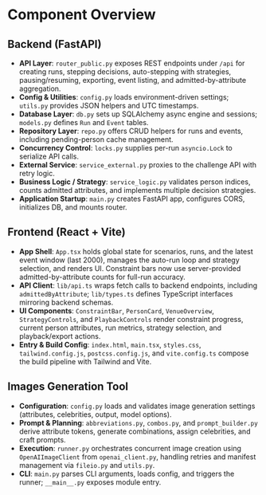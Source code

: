 # Component Overview

## Backend (FastAPI)
- **API Layer**: `router_public.py` exposes REST endpoints under `/api` for creating runs, stepping decisions, auto-stepping with strategies, pausing/resuming, exporting, event listing, and admitted-by-attribute aggregation.
- **Config & Utilities**: `config.py` loads environment-driven settings; `utils.py` provides JSON helpers and UTC timestamps.
- **Database Layer**: `db.py` sets up SQLAlchemy async engine and sessions; `models.py` defines `Run` and `Event` tables.
- **Repository Layer**: `repo.py` offers CRUD helpers for runs and events, including pending-person cache management.
- **Concurrency Control**: `locks.py` supplies per-run `asyncio.Lock` to serialize API calls.
- **External Service**: `service_external.py` proxies to the challenge API with retry logic.
- **Business Logic / Strategy**: `service_logic.py` validates person indices, counts admitted attributes, and implements multiple decision strategies.
- **Application Startup**: `main.py` creates FastAPI app, configures CORS, initializes DB, and mounts router.

## Frontend (React + Vite)
- **App Shell**: `App.tsx` holds global state for scenarios, runs, and the latest event window (last 2000), manages the auto-run loop and strategy selection, and renders UI. Constraint bars now use server-provided admitted-by-attribute counts for full-run accuracy.
- **API Client**: `lib/api.ts` wraps fetch calls to backend endpoints, including `admittedByAttribute`; `lib/types.ts` defines TypeScript interfaces mirroring backend schemas.
- **UI Components**: `ConstraintBar`, `PersonCard`, `VenueOverview`, `StrategyControls`, and `PlaybackControls` render constraint progress, current person attributes, run metrics, strategy selection, and playback/export actions.
- **Entry & Build Config**: `index.html`, `main.tsx`, `styles.css`, `tailwind.config.js`, `postcss.config.js`, and `vite.config.ts` compose the build pipeline with Tailwind and Vite.

## Images Generation Tool
- **Configuration**: `config.py` loads and validates image generation settings (attributes, celebrities, output, model options).
- **Prompt & Planning**: `abbreviations.py`, `combos.py`, and `prompt_builder.py` derive attribute tokens, generate combinations, assign celebrities, and craft prompts.
- **Execution**: `runner.py` orchestrates concurrent image creation using `OpenAIImageClient` from `openai_client.py`, handling retries and manifest management via `fileio.py` and `utils.py`.
- **CLI**: `main.py` parses CLI arguments, loads config, and triggers the runner; `__main__.py` exposes module entry.
